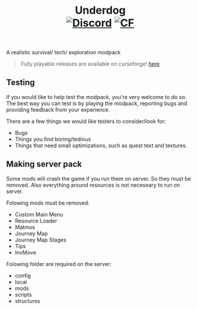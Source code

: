 <!-- <p align="center"><img src="https://i.imgur.com/qzhnq6P.png" alt="Logo" width="400"></p> -->

<h1 align="center">Underdog  <br>
  <a href="https://discord.gg/NXNXmdBUk5"><img src="https://img.shields.io/discord/796443640381702145?label=discord&style=flat-square" alt="Discord"></a>
	<a href="https://www.curseforge.com/minecraft/modpacks/underdog"><img src="http://cf.way2muchnoise.eu/399664.svg" alt="CF"></a><br><br>
</h1>

A realistic survival/  tech/ exploration modpack

> Fully playable releases are available on curseforge!
> [here](https://www.curseforge.com/minecraft/modpacks/underdog)


## Testing

If you would like to help test the modpack, you're very welcome to do so.
The best way you can test is by playing the modpack, reporting bugs and providing feedback from your experience.

There are a few things we would like testers to consider/look for:

-   Bugs
-   Things you find boring/tedious
-   Things that need small optimizations, such as quest text and textures.


## Making server pack

Some mods will crash the game if you run them on server. So they must be removed.
Also everything around resources is not neceseary to run on server.

Folowing mods must be removed:
- Custom Main Menu
- Resource Loader
- Matmos
- Journey Map
- Journey Map Stages
- Tips
- InvMove

Folowing folder are required on the server:
- config
- local
- mods
- scripts
- structures
